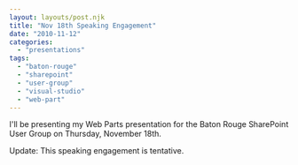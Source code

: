 ```yaml
---
layout: layouts/post.njk
title: "Nov 18th Speaking Engagement"
date: "2010-11-12"
categories: 
  - "presentations"
tags: 
  - "baton-rouge"
  - "sharepoint"
  - "user-group"
  - "visual-studio"
  - "web-part"
---
```


I'll be presenting my Web Parts presentation for the Baton Rouge SharePoint User Group on Thursday, November 18th.

Update: This speaking engagement is tentative.
